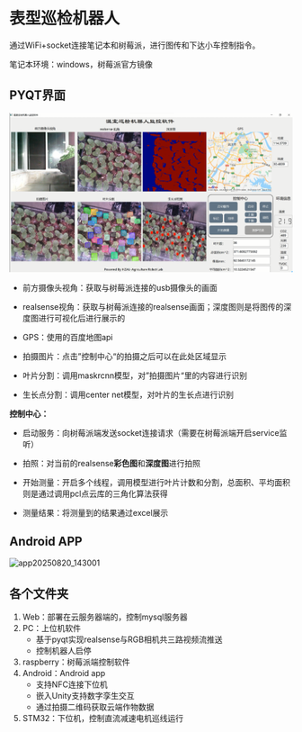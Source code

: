 # 表型巡检机器人

通过WiFi+socket连接笔记本和树莓派，进行图传和下达小车控制指令。

笔记本环境：windows，树莓派官方镜像

## PYQT界面

![2023-02-18-00-05-20-image](src/2023-02-18-00-05-20-image.png)

- 前方摄像头视角：获取与树莓派连接的usb摄像头的画面

- realsense视角：获取与树莓派连接的realsense画面；深度图则是将图传的深度图进行可视化后进行展示的

- GPS：使用的百度地图api

- 拍摄图片：点击”控制中心“的拍摄之后可以在此处区域显示

- 叶片分割：调用maskrcnn模型，对”拍摄图片“里的内容进行识别

- 生长点分割：调用center net模型，对叶片的生长点进行识别

**控制中心：**

- 启动服务：向树莓派端发送socket连接请求（需要在树莓派端开启service监听）

- 拍照：对当前的realsense**彩色图**和**深度图**进行拍照

- 开始测量：开启多个线程，调用模型进行叶片计数和分割，总面积、平均面积则是通过调用pcl点云库的三角化算法获得

- 测量结果：将测量到的结果通过excel展示

## Android APP

![app20250820_143001](src/app20250820_143001.gif)

## 各个文件夹

1. Web：部署在云服务器端的，控制mysql服务器
2. PC：上位机软件
   - 基于pyqt实现realsense与RGB相机共三路视频流推送
   - 控制机器人启停
3. raspberry：树莓派端控制软件
4. Android：Android app
   - 支持NFC连接下位机
   - 嵌入Unity支持数字孪生交互
   - 通过拍摄二维码获取云端作物数据
5. STM32：下位机，控制直流减速电机巡线运行

